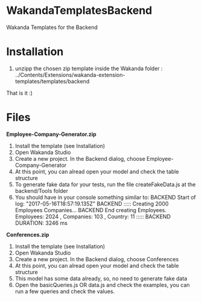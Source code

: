 # WakandaTemplatesBackend
Wakanda Templates for the Backend

# Installation

1. unzipp the chosen zip template inside the Wakanda folder : 
../Contents/Extensions/wakanda-extension-templates/templates/backend

That is it :) 


# Files

**Employee-Company-Generator.zip**

1. Install the template (see Installation)
2. Open Wakanda Studio
3. Create a new project. In the Backend dialog, choose Employee-Company-Generator
4. At this point, you can alread open your model and check the table structure
5. To generate fake data for your tests, run the file createFakeData.js at the backend/Tools folder 
6. You should have in your console something similar to:
BACKEND	Start of log: "2017-05-16T18:57:19.135Z"
BACKEND	::::: Creating 2000 Employees Companies...
BACKEND	End creating Employees. Employees: 2024 , Companies: 103 , Country: 11 :::::
BACKEND	DURATION: 3246 ms



**Conferences.zip**

1. Install the template (see Installation)
2. Open Wakanda Studio
3. Create a new project. In the Backend dialog, choose Conferences
4. At this point, you can alread open your model and check the table structure
5. This model has some data already, so, no need to generate fake data
6. Open the basicQueries.js OR data.js and check the examples, you can run a few queries and check the values. 



